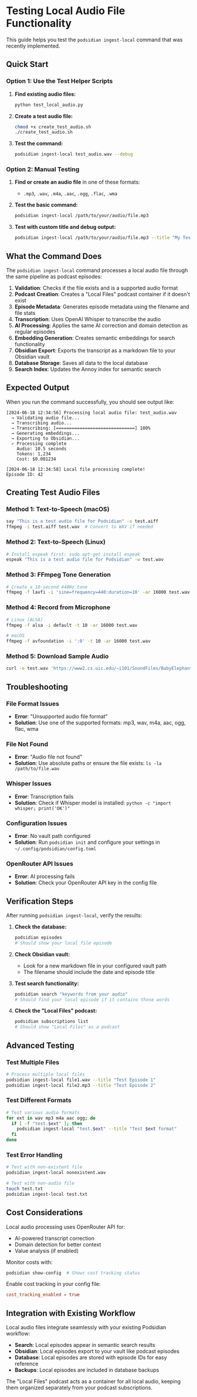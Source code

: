 # Testing Local Audio File Functionality

This guide helps you test the `podsidian ingest-local` command that was recently implemented.

## Quick Start

### Option 1: Use the Test Helper Scripts

1. **Find existing audio files:**
   ```bash
   python test_local_audio.py
   ```

2. **Create a test audio file:**
   ```bash
   chmod +x create_test_audio.sh
   ./create_test_audio.sh
   ```

3. **Test the command:**
   ```bash
   podsidian ingest-local test_audio.wav --debug
   ```

### Option 2: Manual Testing

1. **Find or create an audio file** in one of these formats:
   - `.mp3`, `.wav`, `.m4a`, `.aac`, `.ogg`, `.flac`, `.wma`

2. **Test the basic command:**
   ```bash
   podsidian ingest-local /path/to/your/audio/file.mp3
   ```

3. **Test with custom title and debug output:**
   ```bash
   podsidian ingest-local /path/to/your/audio/file.mp3 --title "My Test Episode" --debug
   ```

## What the Command Does

The `podsidian ingest-local` command processes a local audio file through the same pipeline as podcast episodes:

1. **Validation**: Checks if the file exists and is a supported audio format
2. **Podcast Creation**: Creates a "Local Files" podcast container if it doesn't exist
3. **Episode Metadata**: Generates episode metadata using the filename and file stats
4. **Transcription**: Uses OpenAI Whisper to transcribe the audio
5. **AI Processing**: Applies the same AI correction and domain detection as regular episodes
6. **Embedding Generation**: Creates semantic embeddings for search functionality
7. **Obsidian Export**: Exports the transcript as a markdown file to your Obsidian vault
8. **Database Storage**: Saves all data to the local database
9. **Search Index**: Updates the Annoy index for semantic search

## Expected Output

When you run the command successfully, you should see output like:

```
[2024-06-18 12:34:56] Processing local audio file: test_audio.wav
  → Validating audio file...
  → Transcribing audio...
  → Transcribing: [==============================] 100%
  → Generating embeddings...
  → Exporting to Obsidian...
  ✓ Processing complete
    Audio: 10.5 seconds
    Tokens: 1,234
    Cost: $0.001234

[2024-06-18 12:34:58] Local file processing complete!
Episode ID: 42
```

## Creating Test Audio Files

### Method 1: Text-to-Speech (macOS)
```bash
say "This is a test audio file for Podsidian" -o test.aiff
ffmpeg -i test.aiff test.wav  # Convert to WAV if needed
```

### Method 2: Text-to-Speech (Linux)
```bash
# Install espeak first: sudo apt-get install espeak
espeak "This is a test audio file for Podsidian" -w test.wav
```

### Method 3: FFmpeg Tone Generation
```bash
# Create a 10-second 440Hz tone
ffmpeg -f lavfi -i 'sine=frequency=440:duration=10' -ar 16000 test.wav
```

### Method 4: Record from Microphone
```bash
# Linux (ALSA)
ffmpeg -f alsa -i default -t 10 -ar 16000 test.wav

# macOS
ffmpeg -f avfoundation -i ':0' -t 10 -ar 16000 test.wav
```

### Method 5: Download Sample Audio
```bash
curl -o test.wav 'https://www2.cs.uic.edu/~i101/SoundFiles/BabyElephantWalk60.wav'
```

## Troubleshooting

### File Format Issues
- **Error**: "Unsupported audio file format"
- **Solution**: Use one of the supported formats: mp3, wav, m4a, aac, ogg, flac, wma

### File Not Found
- **Error**: "Audio file not found"
- **Solution**: Use absolute paths or ensure the file exists: `ls -la /path/to/file.wav`

### Whisper Issues
- **Error**: Transcription fails
- **Solution**: Check if Whisper model is installed: `python -c "import whisper; print('OK')"`

### Configuration Issues
- **Error**: No vault path configured
- **Solution**: Run `podsidian init` and configure your settings in `~/.config/podsidian/config.toml`

### OpenRouter API Issues
- **Error**: AI processing fails
- **Solution**: Check your OpenRouter API key in the config file

## Verification Steps

After running `podsidian ingest-local`, verify the results:

1. **Check the database:**
   ```bash
   podsidian episodes
   # Should show your local file episode
   ```

2. **Check Obsidian vault:**
   - Look for a new markdown file in your configured vault path
   - The filename should include the date and episode title

3. **Test search functionality:**
   ```bash
   podsidian search "keywords from your audio"
   # Should find your local episode if it contains those words
   ```

4. **Check the "Local Files" podcast:**
   ```bash
   podsidian subscriptions list
   # Should show "Local Files" as a podcast
   ```

## Advanced Testing

### Test Multiple Files
```bash
# Process multiple local files
podsidian ingest-local file1.wav --title "Test Episode 1"
podsidian ingest-local file2.mp3 --title "Test Episode 2"
```

### Test Different Formats
```bash
# Test various audio formats
for ext in wav mp3 m4a aac ogg; do
  if [ -f "test.$ext" ]; then
    podsidian ingest-local "test.$ext" --title "Test $ext format"
  fi
done
```

### Test Error Handling
```bash
# Test with non-existent file
podsidian ingest-local nonexistent.wav

# Test with non-audio file
touch test.txt
podsidian ingest-local test.txt
```

## Cost Considerations

Local audio processing uses OpenRouter API for:
- AI-powered transcript correction
- Domain detection for better context
- Value analysis (if enabled)

Monitor costs with:
```bash
podsidian show-config  # Shows cost tracking status
```

Enable cost tracking in your config file:
```toml
cost_tracking_enabled = true
```

## Integration with Existing Workflow

Local audio files integrate seamlessly with your existing Podsidian workflow:

- **Search**: Local episodes appear in semantic search results
- **Obsidian**: Local episodes export to your vault like podcast episodes  
- **Database**: Local episodes are stored with episode IDs for easy reference
- **Backups**: Local episodes are included in database backups

The "Local Files" podcast acts as a container for all local audio, keeping them organized separately from your podcast subscriptions.
